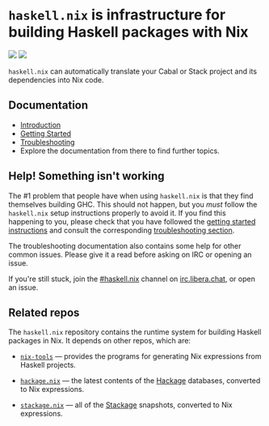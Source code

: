 # `haskell.nix` is infrastructure for building Haskell packages with Nix

[![](https://badge.buildkite.com/d453edcd29bd2f8f3f3b32c9b7d6777a33773d9671c37a6ccc.svg?branch=master)](https://buildkite.com/input-output-hk/haskell-dot-nix)
[![](https://img.shields.io/buildkite/c8d5a20d3ff0f440f82adb9190b43c16c91e5e47e8adfa867a/master.svg?label=nightly%20updates)](https://buildkite.com/input-output-hk/haskell-dot-nix-nightly-updates)

`haskell.nix` can automatically translate your Cabal or Stack project and
its dependencies into Nix code.

## Documentation

- [Introduction](https://input-output-hk.github.io/haskell.nix/index.html)
- [Getting Started](https://input-output-hk.github.io/haskell.nix/tutorials/getting-started)
- [Troubleshooting](https://input-output-hk.github.io/haskell.nix/troubleshooting)
- Explore the documentation from there to find further topics.

## Help! Something isn't working

The #1 problem that people have when using `haskell.nix` is that they find themselves building GHC.
This should not happen, but you *must* follow the `haskell.nix` setup instructions properly to avoid it.
If you find this happening to you, please check that you have followed the 
[getting started instructions](https://input-output-hk.github.io/haskell.nix/tutorials/getting-started#setting-up-the-binary-cache) and
consult the corresponding [troubleshooting section](https://input-output-hk.github.io/haskell.nix/troubleshooting#why-am-i-building-ghc).

The troubleshooting documentation also contains some help for other common issues.
Please give it a read before asking on IRC or opening an issue.

If you're still stuck, join the [#haskell.nix](https://www.irccloud.com/invite?channel=%23haskell.nix&hostname=irc.libera.chat&port=6697&ssl=1) channel on [irc.libera.chat](https://libera.chat/), or open an issue.

## Related repos

The `haskell.nix` repository contains the runtime system for building
Haskell packages in Nix. It depends on other repos, which are:

- [`nix-tools`](https://github.com/input-output-hk/nix-tools) — provides the programs for generating Nix expressions from  Haskell projects.

- [`hackage.nix`](https://github.com/input-output-hk/hackage.nix) — the latest contents of the [Hackage](https://hackage.haskell.org/) databases, converted to Nix expressions.

- [`stackage.nix`](https://github.com/input-output-hk/stackage.nix) — all of the [Stackage](https://www.stackage.org/) snapshots, converted to Nix expressions.

